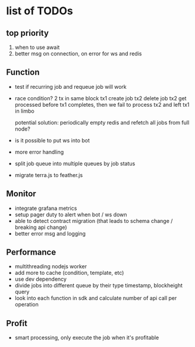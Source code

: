 # list of TODOs
## top priority
1. when to use await
2. better msg on connection, on error for ws and redis

## Function
- test if recurring job and requeue job will work
- race condition?
    2 tx in same block
    tx1 create job
    tx2 delete job
    tx2 get processed before tx1 completes, then we fail to process tx2 and left tx1 in limbo

    potential solution: periodically empty redis and refetch all jobs from full node?
- is it possible to put ws into bot
- more error handling
- split job queue into multiple queues by job status
- migrate terra.js to feather.js

## Monitor
- integrate grafana metrics
- setup pager duty to alert when bot / ws down
- able to detect contract migration (that leads to schema change / breaking api change)
- better error msg and logging

## Performance
- multithreading
    nodejs worker
- add more to cache (condition, template, etc)
- use dev dependency
- divide jobs into different queue by their type
    timestamp, blockheight
    query
- look into each function in sdk and calculate number of api call per operation

## Profit
- smart processing, only execute the job when it's profitable
